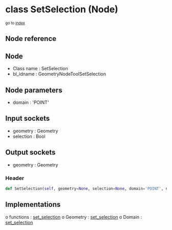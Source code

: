 # class SetSelection (Node)

<sub>go to [index](/docs/index.md)</sub>

## Node reference

Node
----
 - Class name : SetSelection
 - bl_idname : GeometryNodeToolSetSelection

Node parameters
---------------
 - domain : 'POINT'

Input sockets
-------------
 - geometry : Geometry
 - selection : Bool

Output sockets
--------------
 - geometry : Geometry

### Header

``` python
def SetSelection(self, geometry=None, selection=None, domain='POINT', node_label=None, node_color=None):
```

## Implementations

o functions : [set_selection](#set_selection)
o Geometry : [set_selection](#set_selection) 
o Domain : [set_selection](#set_selection) 

